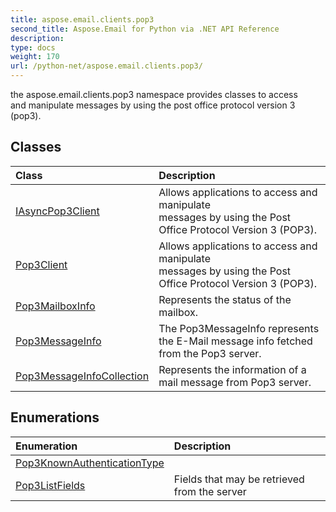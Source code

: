 ```yaml
---
title: aspose.email.clients.pop3
second_title: Aspose.Email for Python via .NET API Reference
description: 
type: docs
weight: 170
url: /python-net/aspose.email.clients.pop3/
---
```



the aspose.email.clients.pop3 namespace provides classes to access<br/>            and manipulate messages by using the post office protocol version 3 (pop3).

## Classes
| Class | Description |
| :- | :- |
|[IAsyncPop3Client](/python-net/aspose.email.clients.pop3/iasyncpop3client/)|Allows applications to access and manipulate <br/>            messages by using the Post Office Protocol Version 3 (POP3).|
|[Pop3Client](/python-net/aspose.email.clients.pop3/pop3client/)|Allows applications to access and manipulate <br/>            messages by using the Post Office Protocol Version 3 (POP3).|
|[Pop3MailboxInfo](/python-net/aspose.email.clients.pop3/pop3mailboxinfo/)|Represents the status of the mailbox.|
|[Pop3MessageInfo](/python-net/aspose.email.clients.pop3/pop3messageinfo/)|The Pop3MessageInfo represents the E-Mail message info fetched from the Pop3 server.|
|[Pop3MessageInfoCollection](/python-net/aspose.email.clients.pop3/pop3messageinfocollection/)|Represents the information of a mail message from Pop3 server.|
## Enumerations
| Enumeration | Description |
| :- | :- |
|[Pop3KnownAuthenticationType](/python-net/aspose.email.clients.pop3/pop3knownauthenticationtype/)||
|[Pop3ListFields](/python-net/aspose.email.clients.pop3/pop3listfields/)|Fields that may be retrieved from the server|
